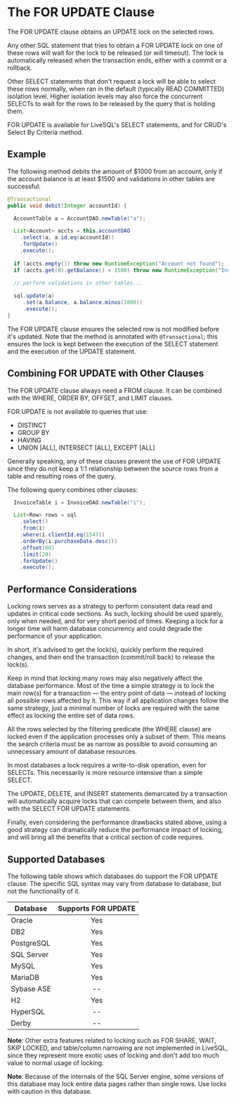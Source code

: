 # The FOR UPDATE Clause

The FOR UPDATE clause obtains an UPDATE lock on the selected rows. 

Any other SQL statement that tries to obtain a FOR UPDATE lock on one of these rows will wait
for the lock to be released (or will timeout). The lock is automatically released when the transaction ends, either with
a commit or a rollback.

Other SELECT statements that don't request a lock will be able to select these rows normally, when ran
in the default (typically READ COMMITTED) isolation level. Higher isolation levels may also force the concurrent SELECTs to wait for
the rows to be released by the query that is holding them.

FOR UPDATE is available for LiveSQL's SELECT statements, and for CRUD's Select By Criteria method.
 

## Example

The following method debits the amount of $1000 from an account, only if the account balance is at least $1500 and validations
in other tables are successful:

```java
@Transactional
public void debit(Integer accountId) {

  AccountTable a = AccountDAO.newTable("a");

  List<Account> accts = this.accountDAO
    .select(a, a.id.eq(accountId))
    .forUpdate()
    .execute();
    
  if (accts.empty()) throw new RuntimeException("Account not found");
  if (accts.get(0).getBalance() < 1500) throw new RuntimeException("Insufficient funds");
  
  // perform validations in other tables...

  sql.update(a)
     .set(a.balance, a.balance.minus(1000))
     .execute();
}
```

The FOR UPDATE clause ensures the selected row is not modified before it's updated. Note that the
method is annotated with `@Transactional`; this ensures the lock is kept between the execution of the
SELECT statement and the execution of the UPDATE statement.


## Combining FOR UPDATE with Other Clauses

The FOR UPDATE clause always need a FROM clause. It can be combined with the WHERE, ORDER BY, OFFSET, and LIMIT clauses.

FOR UPDATE is not available to queries that use:

- DISTINCT
- GROUP BY
- HAVING
- UNION [ALL], INTERSECT [ALL], EXCEPT [ALL]

Generally speaking, any of these clauses prevent the use of FOR UPDATE since they do not keep a 1:1
relationship between the source rows from a table and resulting rows of the query.

The following query combines other clauses:

```java
  InvoiceTable i = InvoiceDAO.newTable("i");

  List<Row> rows = sql
    .select()
    .from(i)
    .where(i.clientId.eq(1547))
    .orderBy(i.purchaseDate.desc())
    .offset(60)
    .limit(20)
    .forUpdate()
    .execute();
```


## Performance Considerations

Locking rows serves as a strategy to perform consistent data read and updates in critical code sections.
As such, locking should be used sparely, only when needed, and for very short period of times. Keeping
a lock for a longer time will harm database concurrency and could degrade the performance of your application.

In short, it's advised to get the lock(s), quickly perform the required changes, and then end the transaction
(commit/roll back) to release the lock(s).

Keep in mind that locking many rows may also negatively affect the database performance. Most of the time
a simple strategy is to lock the main row(s) for a transaction &mdash; the entry point of data &mdash; instead
of locking all possible rows affected by it. This way if all application changes follow the same strategy,
just a minimal number of locks are required with the same effect as locking the entire set of data rows.

All the rows selected by the filtering predicate (the WHERE clause) are locked even if the application
processes only a subset of them. This means the search criteria must be as narrow as possible to avoid
consuming an unnecessary amount of database resources. 

In most databases a lock requires a write-to-disk operation, even for SELECTs. This necessarily is more
resource intensive than a simple SELECT.

The UPDATE, DELETE, and INSERT statements demarcated by a transaction will automatically acquire locks 
that can compete between them, and also with the SELECT FOR UPDATE statements.

Finally, even considering the performance drawbacks stated above, using a good strategy can dramatically
reduce the performance impact of locking, and will bring all the benefits that a critical section of code
requires.


## Supported Databases

The following table shows which databases do support the FOR UPDATE clause. The specific SQL syntax may vary
from database to database, but not the functionality of it.

| Database   | Supports FOR UPDATE |
| ---------- | :--------: |  
| Oracle     | Yes        |
| DB2        | Yes        |
| PostgreSQL | Yes        |
| SQL Server | Yes        |
| MySQL      | Yes        |
| MariaDB    | Yes        |
| Sybase ASE | --         |
| H2         | Yes        |
| HyperSQL   | --         |
| Derby      | --         | 

**Note**: Other extra features related to locking such as FOR SHARE, WAIT, SKIP LOCKED, and table/column narrowing are
not implemented in LiveSQL, since they represent more exotic uses of locking and don't add too much 
value to normal usage of locking.

**Note**: Because of the internals of the SQL Server engine, some versions of this database may lock entire data pages
rather than single rows. Use locks with caution in this database.

 
